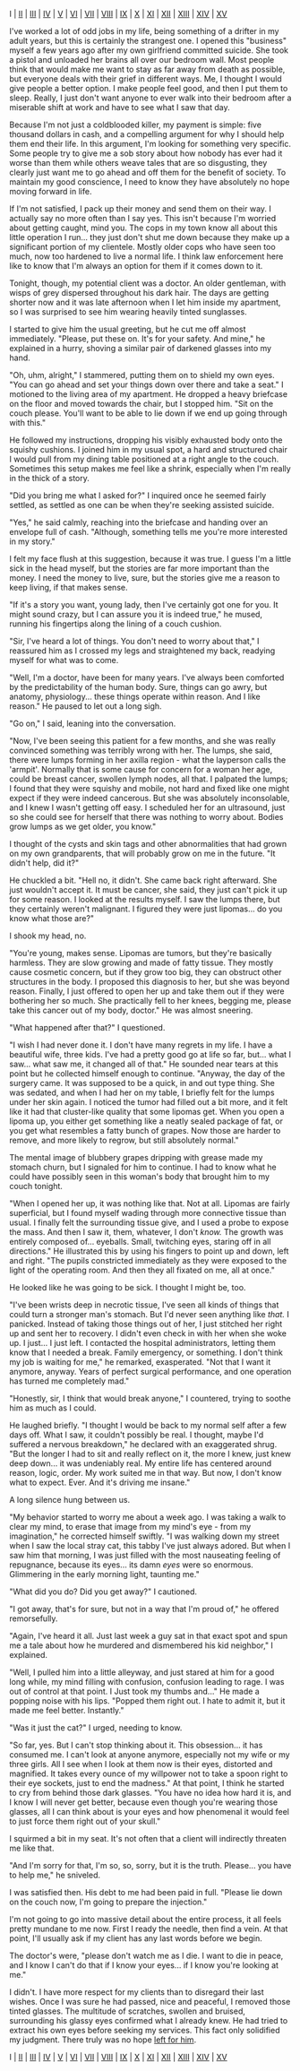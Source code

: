 I | [II](https://www.reddit.com/r/nosleep/comments/dzjr8q/i_help_people_commit_suicide_but_they_have_to/) | [III](https://www.reddit.com/r/nosleep/comments/e01n9m/i_help_people_commit_suicide_but_they_have_to/) | [IV](https://www.reddit.com/r/nosleep/comments/e12izn/i_help_people_commit_suicide_but_they_have_to/) | [V](https://www.reddit.com/r/nosleep/comments/e4t824/i_help_people_commit_suicide_but_they_have_to/) | [VI](https://www.reddit.com/r/nosleep/comments/e5uzer/i_help_people_commit_suicide_but_they_have_to/) | [VII](https://www.reddit.com/r/nosleep/comments/e7ptwn/i_help_people_commit_suicide_but_they_have_to/) | [VIII](https://www.reddit.com/r/nosleep/comments/eb6dot/i_help_people_commit_suicide_but_they_have_to/) | [IX](https://www.reddit.com/r/nosleep/comments/ebpjoc/i_help_people_commit_suicide_but_they_have_to/) | [X](https://www.reddit.com/r/nosleep/comments/eeyl14/i_help_people_commit_suicide_but_they_have_to/) | [XI](https://www.reddit.com/r/nosleep/comments/ehfp7c/i_help_people_commit_suicide_but_they_have_to/) | [XII](https://www.reddit.com/r/nosleep/comments/ekvxj9/i_help_people_commit_suicide_but_they_have_to/) | [XIII](https://www.reddit.com/r/nosleep/comments/eo5az5/i_help_people_commit_suicide_but_they_have_to/) | [XIV](https://www.reddit.com/r/nosleep/comments/et4gqa/i_help_people_commit_suicide_but_they_have_to/) | [XV](https://www.reddit.com/r/nosleep/comments/evo0y5/i_help_people_commit_suicide_but_they_have_to/)

I've worked a lot of odd jobs in my life, being something of a drifter in my adult years, but this is certainly the strangest one. I opened this "business" myself a few years ago after my own girlfriend committed suicide. She took a pistol and unloaded her brains all over our bedroom wall. Most people think that would make me want to stay as far away from death as possible, but everyone deals with their grief in different ways. Me, I thought I would give people a better option. I make people feel good, and then I put them to sleep. Really, I just don't want anyone to ever walk into their bedroom after a miserable shift at work and have to see what I saw that day.

Because I'm not just a coldblooded killer, my payment is simple: five thousand dollars in cash, and a compelling argument for why I should help them end their life. In this argument, I'm looking for something very specific. Some people try to give me a sob story about how nobody has ever had it worse than them while others weave tales that are so disgusting, they clearly just want me to go ahead and off them for the benefit of society. To maintain my good conscience, I need to know they have absolutely no hope moving forward in life.

If I'm not satisfied, I pack up their money and send them on their way. I actually say no more often than I say yes. This isn't because I'm worried about getting caught, mind you. The cops in my town know all about this little operation I run... they just don't shut me down because they make up a significant portion of my clientele. Mostly older cops who have seen too much, now too hardened to live a normal life. I think law enforcement here like to know that I'm always an option for them if it comes down to it.

Tonight, though, my potential client was a doctor. An older gentleman, with wisps of grey dispersed throughout his dark hair. The days are getting shorter now and it was late afternoon when I let him inside my apartment, so I was surprised to see him wearing heavily tinted sunglasses.

I started to give him the usual greeting, but he cut me off almost immediately. "Please, put these on. It's for your safety. And mine," he explained in a hurry, shoving a similar pair of darkened glasses into my hand.

"Oh, uhm, alright," I stammered, putting them on to shield my own eyes. "You can go ahead and set your things down over there and take a seat." I motioned to the living area of my apartment. He dropped a heavy briefcase on the floor and moved towards the chair, but I stopped him. "Sit on the couch please. You'll want to be able to lie down if we end up going through with this."

He followed my instructions, dropping his visibly exhausted body onto the squishy cushions. I joined him in my usual spot, a hard and structured chair I would pull from my dining table positioned at a right angle to the couch. Sometimes this setup makes me feel like a shrink, especially when I'm really in the thick of a story.

"Did you bring me what I asked for?" I inquired once he seemed fairly settled, as settled as one can be when they're seeking assisted suicide.

"Yes," he said calmly, reaching into the briefcase and handing over an envelope full of cash. "Although, something tells me you're more interested in my story."

I felt my face flush at this suggestion, because it was true. I guess I'm a little sick in the head myself, but the stories are far more important than the money. I need the money to live, sure, but the stories give me a reason to keep living, if that makes sense.

"If it's a story you want, young lady, then I've certainly got one for you. It might sound crazy, but I can assure you it is indeed true," he mused, running his fingertips along the lining of a couch cushion.

"Sir, I've heard a lot of things. You don't need to worry about that," I reassured him as I crossed my legs and straightened my back, readying myself for what was to come.

"Well, I'm a doctor, have been for many years. I've always been comforted by the predictability of the human body. Sure, things can go awry, but anatomy, physiology... these things operate within reason. And I like reason." He paused to let out a long sigh.

"Go on," I said, leaning into the conversation.

"Now, I've been seeing this patient for a few months, and she was really convinced something was terribly wrong with her. The lumps, she said, there were lumps forming in her axilla region - what the layperson calls the 'armpit'. Normally that is some cause for concern for a woman her age, could be breast cancer, swollen lymph nodes, all that. I palpated the lumps; I found that they were squishy and mobile, not hard and fixed like one might expect if they were indeed cancerous. But she was absolutely inconsolable, and I knew I wasn't getting off easy. I scheduled her for an ultrasound, just so she could see for herself that there was nothing to worry about. Bodies grow lumps as we get older, you know."

I thought of the cysts and skin tags and other abnormalities that had grown on my own grandparents, that will probably grow on me in the future. "It didn't help, did it?"

He chuckled a bit. "Hell no, it didn't. She came back right afterward. She just wouldn't accept it. It must be cancer, she said, they just can't pick it up for some reason. I looked at the results myself. I saw the lumps there, but they certainly weren't malignant. I figured they were just lipomas... do you know what those are?"

I shook my head, no.

"You're young, makes sense. Lipomas are tumors, but they're basically harmless. They are slow growing and made of fatty tissue. They mostly cause cosmetic concern, but if they grow too big, they can obstruct other structures in the body. I proposed this diagnosis to her, but she was beyond reason. Finally, I just offered to open her up and take them out if they were bothering her so much. She practically fell to her knees, begging me, please take this cancer out of my body, doctor." He was almost sneering.

"What happened after that?" I questioned.

"I wish I had never done it. I don't have many regrets in my life. I have a beautiful wife, three kids. I've had a pretty good go at life so far, but... what I saw... what saw me, it changed all of that." He sounded near tears at this point but he collected himself enough to continue. "Anyway, the day of the surgery came. It was supposed to be a quick, in and out type thing. She was sedated, and when I had her on my table, I briefly felt for the lumps under her skin again. I noticed the tumor had filled out a bit more, and it felt like it had that cluster-like quality that some lipomas get. When you open a lipoma up, you either get something like a neatly sealed package of fat, or you get what resembles a fatty bunch of grapes. Now those are harder to remove, and more likely to regrow, but still absolutely normal."

The mental image of blubbery grapes dripping with grease made my stomach churn, but I signaled for him to continue. I had to know what he could have possibly seen in this woman's body that brought him to my couch tonight.

"When I opened her up, it was nothing like that. Not at all. Lipomas are fairly superficial, but I found myself wading through more connective tissue than usual. I finally felt the surrounding tissue give, and I used a probe to expose the mass. And then I saw it, them, whatever, I don't *know.* The growth was entirely composed of... eyeballs. Small, twitching eyes, staring off in all directions." He illustrated this by using his fingers to point up and down, left and right. "The pupils constricted immediately as they were exposed to the light of the operating room. And then they all fixated on me, all at once."

He looked like he was going to be sick. I thought I might be, too.

"I've been wrists deep in necrotic tissue, I've seen all kinds of things that could turn a stronger man's stomach. But I'd never seen anything like *that.* I panicked. Instead of taking those things out of her, I just stitched her right up and sent her to recovery. I didn't even check in with her when she woke up. I just... I just left. I contacted the hospital administrators, letting them know that I needed a break. Family emergency, or something. I don't think my job is waiting for me," he remarked, exasperated. "Not that I want it anymore, anyway. Years of perfect surgical performance, and one operation has turned me completely mad."

"Honestly, sir, I think that would break anyone," I countered, trying to soothe him as much as I could.

He laughed briefly. "I thought I would be back to my normal self after a few days off. What I saw, it couldn't possibly be real. I thought, maybe I'd suffered a nervous breakdown," he declared with an exaggerated shrug. "But the longer I had to sit and really reflect on it, the more I knew, just knew deep down... it was undeniably real. My entire life has centered around reason, logic, order. My work suited me in that way. But now, I don't know what to expect. Ever. And it's driving me insane."

A long silence hung between us.

"My behavior started to worry me about a week ago. I was taking a walk to clear my mind, to erase that image from my mind's eye - from my imagination," he corrected himself swiftly. "I was walking down my street when I saw the local stray cat, this tabby I've just always adored. But when I saw him that morning, I was just filled with the most nauseating feeling of repugnance, because its eyes... its damn *eyes* were so enormous. Glimmering in the early morning light, taunting me."

"What did you do? Did you get away?" I cautioned.

"I got away, that's for sure, but not in a way that I'm proud of," he offered remorsefully.

"Again, I've heard it all. Just last week a guy sat in that exact spot and spun me a tale about how he murdered and dismembered his kid neighbor," I explained.

"Well, I pulled him into a little alleyway, and just stared at him for a good long while, my mind filling with confusion, confusion leading to rage. I was out of control at that point. I Just took my thumbs and..." He made a popping noise with his lips. "Popped them right out. I hate to admit it, but it made me feel better. Instantly."

"Was it just the cat?" I urged, needing to know.

"So far, yes. But I can't stop thinking about it. This obsession... it has consumed me. I can't look at anyone anymore, especially not my wife or my three girls. All I see when I look at them now is their eyes, distorted and magnified. It takes every ounce of my willpower not to take a spoon right to their eye sockets, just to end the madness." At that point, I think he started to cry from behind those dark glasses. "You have no idea how hard it is, and I know I will never get better, because even though you're wearing those glasses, all I can think about is your eyes and how phenomenal it would feel to just force them right out of your skull."

I squirmed a bit in my seat. It's not often that a client will indirectly threaten me like that.

"And I'm sorry for that, I'm so, so, sorry, but it is the truth. Please... you have to help me," he sniveled.

I was satisfied then. His debt to me had been paid in full. "Please lie down on the couch now, I'm going to prepare the injection."

I'm not going to go into massive detail about the entire process, it all feels pretty mundane to me now. First I ready the needle, then find a vein. At that point, I'll usually ask if my client has any last words before we begin.

The doctor's were, "please don't watch me as I die. I want to die in peace, and I know I can't do that if I know your eyes... if I know you're looking at me."

I didn't. I have more respect for my clients than to disregard their last wishes. Once I was sure he had passed, nice and peaceful, I removed those tinted glasses. The multitude of scratches, swollen and bruised, surrounding his glassy eyes confirmed what I already knew. He had tried to extract his own eyes before seeking my services. This fact only solidified my judgment. There truly was no hope [left for him](https://www.reddit.com/r/hercreation/).

I | [II](https://www.reddit.com/r/nosleep/comments/dzjr8q/i_help_people_commit_suicide_but_they_have_to/) | [III](https://www.reddit.com/r/nosleep/comments/e01n9m/i_help_people_commit_suicide_but_they_have_to/) | [IV](https://www.reddit.com/r/nosleep/comments/e12izn/i_help_people_commit_suicide_but_they_have_to/) | [V](https://www.reddit.com/r/nosleep/comments/e4t824/i_help_people_commit_suicide_but_they_have_to/) | [VI](https://www.reddit.com/r/nosleep/comments/e5uzer/i_help_people_commit_suicide_but_they_have_to/) | [VII](https://www.reddit.com/r/nosleep/comments/e7ptwn/i_help_people_commit_suicide_but_they_have_to/) | [VIII](https://www.reddit.com/r/nosleep/comments/eb6dot/i_help_people_commit_suicide_but_they_have_to/) | [IX](https://www.reddit.com/r/nosleep/comments/ebpjoc/i_help_people_commit_suicide_but_they_have_to/) | [X](https://www.reddit.com/r/nosleep/comments/eeyl14/i_help_people_commit_suicide_but_they_have_to/) | [XI](https://www.reddit.com/r/nosleep/comments/ehfp7c/i_help_people_commit_suicide_but_they_have_to/) | [XII](https://www.reddit.com/r/nosleep/comments/ekvxj9/i_help_people_commit_suicide_but_they_have_to/) | [XIII](https://www.reddit.com/r/nosleep/comments/eo5az5/i_help_people_commit_suicide_but_they_have_to/) | [XIV](https://www.reddit.com/r/nosleep/comments/et4gqa/i_help_people_commit_suicide_but_they_have_to/) | [XV](https://www.reddit.com/r/nosleep/comments/evo0y5/i_help_people_commit_suicide_but_they_have_to/)